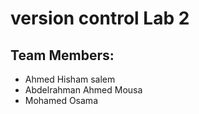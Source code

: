 # version control Lab 2

## Team Members:

- Ahmed Hisham salem
- Abdelrahman Ahmed Mousa
- Mohamed Osama



